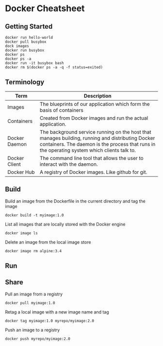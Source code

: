 # Docker Cheatsheet

## Getting Started
```
docker run hello-world
docker pull busybox
dock images
docker run busybox
docker ps
docker ps -a
docker run -it busybox bash
docker rm $(docker ps -a -q -f status=exited)
```

## Terminology
| Term | Description |
| --- | --- |
| Images |The blueprints of our application which form the basis of containers |
| Containers | Created from Docker images and run the actual application. |
| Docker Daemon | The background service running on the host that manages building, running and distributing Docker containers. The daemon is the process that runs in the operating system which clients talk to. |
| Docker Client | The command line tool that allows the user to interact with the daemon. |
| Docker Hub | A registry of Docker images. Like github for git. |


## Build
Build an image from the Dockerfile in the current directory and tag the image
```
docker build -t myimage:1.0
```

List all images that are locally stored with the Docker engine
```
docker image ls
```

Delete an image from the local image store
```
docker image rm alpine:3.4
```

## Run



## Share
Pull an image from a registry
```
docker pull myimage:1.0
```

Retag a local image with a new image name and tag
```
docker tag myimage:1.0 myrepo/myimage:2.0
```

Push an image to a registry
```
docker push myrepo/myimage:2.0
```